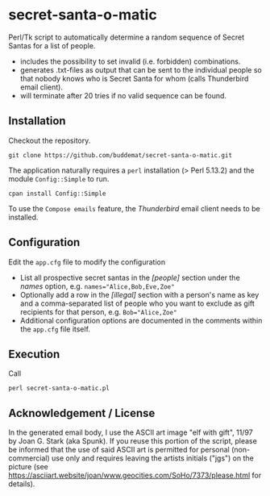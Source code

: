 # secret-santa-o-matic

Perl/Tk script to automatically determine a random sequence of Secret Santas for a list of people. 

- includes the possibility to set invalid (i.e. forbidden) combinations. 
- generates .txt-files as output that can be sent to the individual people so that nobody knows who is Secret Santa for whom (calls Thunderbird email client).
- will terminate after 20 tries if no valid sequence can be found. 

## Installation 

Checkout the repository. 

    git clone https://github.com/buddemat/secret-santa-o-matic.git

The application naturally requires a `perl` installation (> Perl 5.13.2) and the module `Config::Simple` to run.

    cpan install Config::Simple

To use the `Compose emails` feature, the *Thunderbird* email client needs to be installed. 


## Configuration

Edit the `app.cfg` file to modify the configuration

- List all prospective secret santas in the *[people]* section under the *names* option, e.g. `names="Alice,Bob,Eve,Zoe"`
- Optionally add a row in the *[illegal]* section with a person's name as key and a comma-separated list of people who you want to exclude as gift recipients for that person, e.g. `Bob="Alice,Zoe"`
- Additional configuration options are documented in the comments within the `app.cfg` file itself.

## Execution

Call

    perl secret-santa-o-matic.pl 

## Acknowledgement / License

In the generated email body, I use the ASCII art image "elf with gift", 11/97 by Joan G. Stark (aka Spunk). If you reuse this portion of the script, please be informed that the use of said ASCII art is permitted for personal (non-commercial) use only and requires leaving the artists initials ("jgs") on the picture (see https://asciiart.website/joan/www.geocities.com/SoHo/7373/please.html for details).
